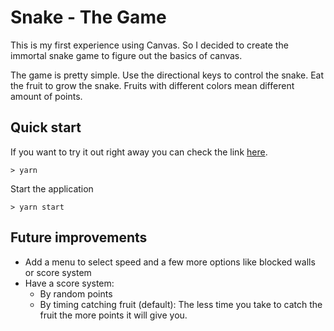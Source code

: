 # Snake - The Game

This is my first experience using Canvas. So I decided to create the immortal snake game to figure out the basics of canvas.

The game is pretty simple. Use the directional keys to control the snake. Eat the fruit to grow the snake. Fruits with different colors mean different amount of points.

## Quick start

If you want to try it out right away you can check the link [here](https://snake-the-game.netlify.com/).

```
> yarn
```

Start the application

```
> yarn start
```

## Future improvements

- Add a menu to select speed and a few more options like blocked walls or score system
- Have a score system:
  - By random points
  - By timing catching fruit (default): The less time you take to catch the fruit the more points it will give you.
